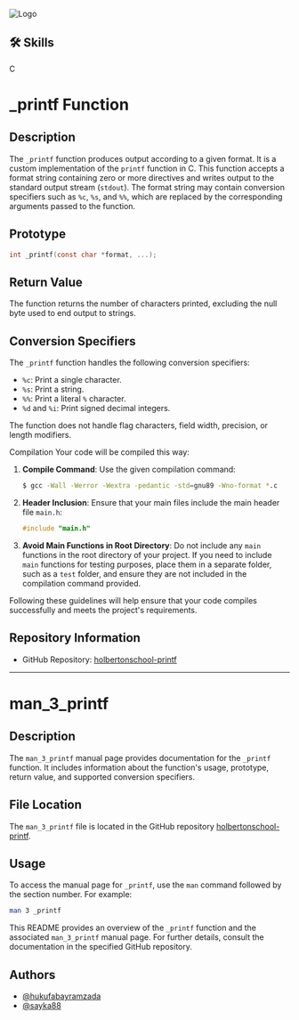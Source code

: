
![Logo](https://th.bing.com/th/id/R.e6315794f2dc2173ec197613148adf7a?rik=SKLQDysNVXBrog&riu=http%3a%2f%2fwww.automationminds.com%2fwp-content%2fuploads%2f2016%2f03%2fC-SLIDER.jpg&ehk=ZZ6lL7mtsfdZ%2bxUWfEkzGxayTv6UJpydsa7CQmJRxyA%3d&risl=&pid=ImgRaw&r=0)


## 🛠 Skills
C

# _printf Function

## Description

The `_printf` function produces output according to a given format. It is a custom implementation of the `printf` function in C. This function accepts a format string containing zero or more directives and writes output to the standard output stream (`stdout`). The format string may contain conversion specifiers such as `%c`, `%s`, and `%%`, which are replaced by the corresponding arguments passed to the function.

## Prototype

```c
int _printf(const char *format, ...);
```

## Return Value

The function returns the number of characters printed, excluding the null byte used to end output to strings.

## Conversion Specifiers

The `_printf` function handles the following conversion specifiers:

- `%c`: Print a single character.
- `%s`: Print a string.
- `%%`: Print a literal `%` character.
- `%d` and `%i`: Print signed decimal integers.

The function does not handle flag characters, field width, precision, or length modifiers.

Compilation
Your code will be compiled this way:

1. **Compile Command**: Use the given compilation command:
   ```bash
   $ gcc -Wall -Werror -Wextra -pedantic -std=gnu89 -Wno-format *.c
   ```

2. **Header Inclusion**: Ensure that your main files include the main header file `main.h`:
   ```c
   #include "main.h"
   ```

3. **Avoid Main Functions in Root Directory**: Do not include any `main` functions in the root directory of your project. If you need to include `main` functions for testing purposes, place them in a separate folder, such as a `test` folder, and ensure they are not included in the compilation command provided.

Following these guidelines will help ensure that your code compiles successfully and meets the project's requirements.

## Repository Information

- GitHub Repository: [holbertonschool-printf](https://github.com/shukufabayramzada/holbertonschool-printf)

---

# man_3_printf

## Description

The `man_3_printf` manual page provides documentation for the `_printf` function. It includes information about the function's usage, prototype, return value, and supported conversion specifiers.

## File Location

The `man_3_printf` file is located in the GitHub repository [holbertonschool-printf](https://github.com/holbertonschool/printf).

## Usage

To access the manual page for `_printf`, use the `man` command followed by the section number. For example:

```bash
man 3 _printf
```

This README provides an overview of the `_printf` function and the associated `man_3_printf` manual page. For further details, consult the documentation in the specified GitHub repository.
## Authors

- [@hukufabayramzada](https://github.com/shukufabayramzada)
- [@sayka88](https://github.com/sayka88)


